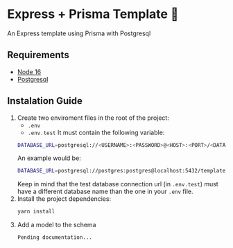 # Express + Prisma Template 🐙
An Express template using Prisma with Postgresql

## Requirements
- [Node 16](https://nodejs.org/en)
- [Postgresql](https://www.postgresql.org)

## Instalation Guide
1.  Create two enviroment files in the root of the project:
    - `.env`
    - `.env.test`
    It must contain the following variable:
    ```bash
    DATABASE_URL=postgresql://<USERNAME>:<PASSWORD>@<HOST>:<PORT>/<DATABASE_NAME>?schema=public
    ```
    An example would be:
    ```bash
    DATABASE_URL=postgresql://postgres:postgres@localhost:5432/template_dev?schema=public
    ```
    Keep in mind that the test database connection url (in `.env.test`) must have a different database name than the one in your `.env` file.
2. Install the project dependencies:  
    ```bash
    yarn install
    ```
3. Add a model to the schema  
    ```bash
    Pending documentation...
    ```
  
